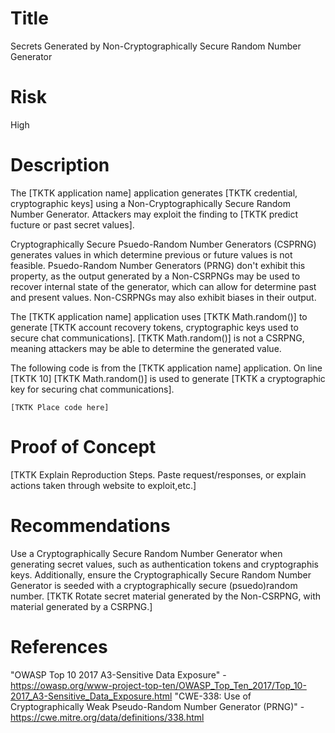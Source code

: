 # Title
Secrets Generated by Non-Cryptographically Secure Random Number Generator

# Risk
High

# Description

The [TKTK application name] application generates [TKTK credential, cryptographic keys] using a Non-Cryptographically Secure Random Number Generator. Attackers may exploit the finding to [TKTK predict fucture or past secret values].

Cryptographically Secure Psuedo-Random Number Generators (CSPRNG) generates values in which determine previous or future values is not feasible. Psuedo-Random Number Generators (PRNG) don't exhibit this property, as the output generated by a Non-CSRPNGs may be used to recover internal state of the generator, which can allow for determine past and present values. Non-CSRPNGs may also exhibit biases in their output.


The [TKTK application name] application uses [TKTK Math.random()] to generate [TKTK account recovery tokens, cryptographic keys used to secure chat communications]. [TKTK Math.random()] is not a CSRPNG, meaning attackers may be able to determine the generated value. 

The following code is from the [TKTK application name] application. On line [TKTK 10] [TKTK Math.random()] is used to generate [TKTK a cryptographic key for securing chat communications].

~~~
[TKTK Place code here] 
~~~


# Proof of Concept

[TKTK Explain Reproduction Steps. Paste request/responses, or explain actions taken through website to exploit,etc.]


# Recommendations

Use a Cryptographically Secure Random Number Generator when generating secret values, such as authentication tokens and cryptographis keys. Additionally, ensure the Cryptographically Secure Random Number Generator is seeded with a cryptographically secure (psuedo)random number. [TKTK Rotate secret material generated by the Non-CSRPNG, with material generated by a CSRPNG.]


# References
"OWASP Top 10 2017 A3-Sensitive Data Exposure" - https://owasp.org/www-project-top-ten/OWASP_Top_Ten_2017/Top_10-2017_A3-Sensitive_Data_Exposure.html
"CWE-338: Use of Cryptographically Weak Pseudo-Random Number Generator (PRNG)" - https://cwe.mitre.org/data/definitions/338.html
